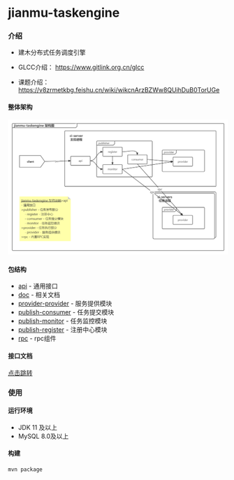 # jianmu-taskengine

### 介绍
- 建木分布式任务调度引擎

- GLCC介绍： https://www.gitlink.org.cn/glcc

- 课题介绍： https://v8zrmetkbg.feishu.cn/wiki/wikcnArzBZWw8QUihDuB0TorUGe

#### 整体架构

![架构图](doc/image/jianmu-taskengine%20任务引擎.png)

#### 包结构

- [api](api) - 通用接口
- [doc](doc) - 相关文档
- [provider-provider](provider-provider) - 服务提供模块
- [publish-consumer](publish-consumer) - 任务提交模块
- [publish-monitor](publish-monitor) - 任务监控模块
- [publish-register](publish-register) - 注册中心模块
- [rpc](rpc) - rpc组件

#### 接口文档

[点击跳转](/doc/api.md)

### 使用

#### 运行环境

- JDK 11 及以上
- MySQL 8.0及以上

#### 构建

```
mvn package
```
